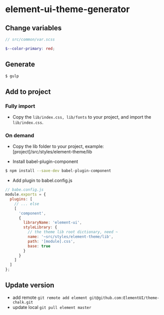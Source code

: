 # element-ui-theme-generator

## Change variables

```scss
// src/common/var.scss

$--color-primary: red;
```

## Generate

```sh
$ gulp
```

## Add to project

### Fully import

- Copy the `lib/index.css, lib/fonts` to your project, and import the `lib/index.css`.

### On demand

- Copy the lib folder to your project, example: [project]/src/styles/element-theme/lib

- Install babel-plugin-component

```sh
$ npm install --save-dev babel-plugin-component
```

- Add plugin to babel.config.js

```js
// babe.config.js
module.exports = {
  plugins: [
    // ... else
    [
      'component',
      {
        libraryName: 'element-ui',
        styleLibrary: {
          // the theme lib root dictionary, need ~
          name: '~src/styles/element-theme/lib',
          path: '[module].css',
          base: true
        }
      }
    ]
  ]
};
```


## Update version

- add remote `git remote add element git@github.com:ElementUI/theme-chalk.git`
- update local `git pull element master`